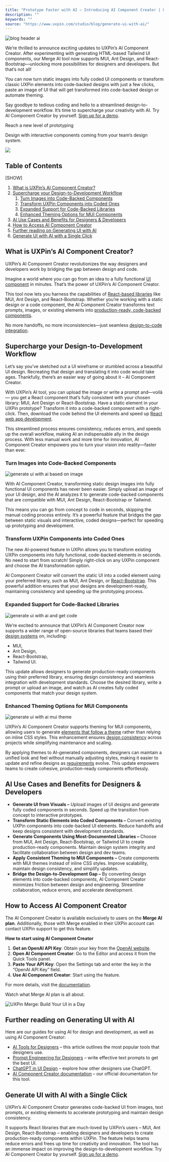 ```yaml
---
title: "Prototype Faster with AI – Introducing AI Component Creator | UXPin"
description: ""
keywords: ""
source: "https://www.uxpin.com/studio/blog/generate-ui-with-ai/"
---
```


![blog header ai](https://studio.uxpincdn.com/studio/wp-content/uploads/2024/10/blog_header_ai-1024x512.webp)

We’re thrilled to announce exciting updates to UXPin’s AI Component Creator. After experimenting with generating HTML-based Tailwind UI components, our Merge AI tool now supports MUI, Ant Design, and React-Bootstrap—unlocking more possibilities for designers and developers. But that’s not all!

You can now turn static images into fully coded UI components or transform classic UXPin elements into code-backed designs with just a few clicks, paste an image of UI that will get transformed into code-backed design or automate theming.

Say goodbye to tedious coding and hello to a streamlined design-to-development workflow. It’s time to supercharge your creativity with AI. Try AI Component Creator by yourself. [Sign up for a demo](https://www.uxpin.com/merge).

Reach a new level of prototyping

Design with interactive components coming from your team’s design system.

![](https://uxpin.com/studio/wp-content/themes/uxpin-juggernaut/img/cta-banner-merge.png)

## Table of Contents

[SHOW]

1. [What is UXPin’s AI Component Creator?](#toc_What-is-UXPin-s-AI-Component-Creator-)
2. [Supercharge your Design-to-Development Workflow](#toc_Supercharge-your-Design-to-Development-Workflow)
    1. [Turn Images into Code-Backed Components](#toc_Turn-Images-into-Code-Backed-Components)
    2. [Transform UXPin Components into Coded Ones](#toc_Transform-UXPin-Components-into-Coded-Ones)
    3. [Expanded Support for Code-Backed Libraries](#toc_Expanded-Support-for-Code-Backed-Libraries)
    4. [Enhanced Theming Options for MUI Components](#toc_Enhanced-Theming-Options-for-MUI-Components)
3. [AI Use Cases and Benefits for Designers & Developers](#toc_AI-Use-Cases-and-Benefits-for-Designers---Developers)
4. [How to Access AI Component Creator](#toc_How-to-Access-AI-Component-Creator)
5. [Further reading on Generating UI with AI](#toc_Further-reading-on-Generating-UI-with-AI)
6. [Generate UI with AI with a Single Click](#toc_Generate-UI-with-AI-with-a-Single-Click)

## What is UXPin’s AI Component Creator?

UXPin’s AI Component Creator revolutionizes the way designers and developers work by bridging the gap between design and code.

Imagine a world where you can go from an idea to a fully functional [UI component](https://www.uxpin.com/studio/blog/user-interface-elements-every-designer-should-know/) in minutes. That’s the power of UXPin’s AI Component Creator.

This tool now lets you harness the capabilities of [React-based libraries](https://www.uxpin.com/studio/blog/top-react-component-libraries/) like MUI, Ant Design, and React-Bootstrap. Whether you’re working with a static design or a code component, the AI Component Creator transforms text prompts, images, or existing elements into [production-ready, code-backed components](https://www.uxpin.com/studio/blog/functional-prototype/).

No more handoffs, no more inconsistencies—just seamless [design-to-code integration](https://www.uxpin.com/studio/blog/code-to-design-vs-design-to-code-comparison/).

## Supercharge your Design-to-Development Workflow

Let’s say you’ve sketched out a UI wireframe or stumbled across a beautiful UI design. Recreating that design and translating it into code would take ages. Thankfully, there’s an easier way of going about it – AI Component Creator.

With UXPin’s AI tool, you can upload the image or write a prompt and—voilà— you get a React component that’s fully consistent with your chosen library: MUI, Ant Design or React-Bootstrap. Have a static element in your UXPin prototype? Transform it into a code-backed component with a right-click. Then, download the code behind the UI elements and speed up [React web app development](https://www.uxpin.com/studio/blog/how-to-deploy-a-react-app/).

This streamlined process ensures consistency, reduces errors, and speeds up the overall workflow, making AI an indispensable ally in the design process. With less manual work and more time for innovation, AI Component Creator empowers you to turn your vision into reality—faster than ever.

### Turn Images into Code-Backed Components

![generate ui with ai based on image](https://studio.uxpincdn.com/studio/wp-content/uploads/2024/10/generate-ui-with-ai-based-on-image-1024x448.webp)

With AI Component Creator, transforming static design images into fully functional UI components has never been easier. Simply upload an image of your UI design, and the AI analyzes it to generate code-backed components that are compatible with MUI, Ant Design, React-Bootstrap or Tailwind.

This means you can go from concept to code in seconds, skipping the manual coding process entirely. It’s a powerful feature that bridges the gap between static visuals and interactive, coded designs—perfect for speeding up prototyping and development.

### Transform UXPin Components into Coded Ones

The new AI-powered feature in UXPin allows you to transform existing UXPin components into fully functional, code-backed elements in seconds. No need to start from scratch! Simply right-click on any UXPin component and choose the AI transformation option.

AI Component Creator will convert the static UI into a coded element using your preferred library, such as MUI, Ant Design, or [React-Bootstrap](https://www.uxpin.com/studio/blog/bootstrap-vs-react-bootstrap/). This powerful addition ensures that your designs are development-ready, maintaining consistency and speeding up the prototyping process.

### Expanded Support for Code-Backed Libraries

![generate ui with ai and get code](https://studio.uxpincdn.com/studio/wp-content/uploads/2024/10/generate-ui-with-ai-and-get-code-1024x448.webp)

We’re excited to announce that UXPin’s AI Component Creator now supports a wider range of open-source libraries that teams based their [design systems](https://www.uxpin.com/studio/blog/best-design-system-examples/) on, including:

* MUI,
* Ant Design,
* React-Bootstrap,
* Tailwind UI.

This update allows designers to generate production-ready components using their preferred library, ensuring design consistency and seamless integration with development standards. Choose the desired library, write a prompt or upload an image, and watch as AI creates fully coded components that match your design system.

### Enhanced Theming Options for MUI Components

![generate ui with ai mui theme](https://studio.uxpincdn.com/studio/wp-content/uploads/2024/10/generate-ui-with-ai-mui-theme-1024x448.webp)

UXPin’s AI Component Creator supports theming for MUI components, allowing users to generate [elements that follow a theme](https://www.uxpin.com/studio/blog/theme-switching-merge/) rather than relying on inline CSS styles. This enhancement ensures [design consistency](https://www.uxpin.com/studio/blog/guide-design-consistency-best-practices-ui-ux-designers/) across projects while simplifying maintenance and scaling.

By applying themes to AI-generated components, designers can maintain a unified look and feel without manually adjusting styles, making it easier to update and refine designs as [requirements](https://www.uxpin.com/studio/blog/the-beginners-guide-to-capturing-ux-requirements/) evolve. This update empowers teams to create cohesive, production-ready components effortlessly.

## AI Use Cases and Benefits for Designers & Developers

* **Generate UI from Visuals –** Upload images of UI designs and generate fully coded components in seconds. Speed up the transition from concept to interactive prototypes.
* **Transform Static Elements into Coded Components –** Convert existing UXPin components into code-backed UI elements. Reduce handoffs and keep designs consistent with development standards.
* **Generate Components Using Most-Documented Libraries –** Choose from MUI, Ant Design, React-Bootstrap, or Tailwind UI to create production-ready components. Maintain design system integrity and facilitate collaboration between design and dev teams.
* **Apply** **Consistent Theming to MUI Components –** Create components with MUI themes instead of inline CSS styles. Improve scalability, maintain design consistency, and simplify updates.
* **Bridge the Design-to-Development Gap –** By converting design elements into code-backed components, AI Component Creator minimizes friction between design and engineering. Streamline collaboration, reduce errors, and accelerate development.

## How to Access AI Component Creator

The AI Component Creator is available exclusively to users on the **Merge AI plan**. Additionally, those with Merge enabled in their UXPin account can contact UXPin support to get this feature.

**How to start using AI Component Creator**

1. **Get an OpenAI API Key**: Obtain your key from the [OpenAI website](https://openai.com/).
2. **Open AI Component Creator**: Go to the Editor and access it from the Quick Tools panel.
3. **Paste Your API Key**: Open the Settings tab and enter the key in the “OpenAI API Key” field.
4. **Use AI Component Creator**: Start using the feature.

For more details, visit the [documentation](https://www.uxpin.com/docs/merge/ai-component-creator/).

Watch what Merge AI plan is all about.

![UXPin Merge: Build Your UI in a Day](https://i.ytimg.com/vi/b_cFR5aGLG8/hqdefault.jpg)

## Further reading on Generating UI with AI

Here are our guides for using AI for design and development, as well as using AI Component Creator:

* [AI Tools for Designers](https://www.uxpin.com/studio/blog/ai-tools-for-designers/) – this article outlines the most popular tools that designers use.
* [Prompt Engineering for Designers](https://www.uxpin.com/studio/blog/prompt-engineering-for-designers/) – write effective text prompts to get the best UI.
* [ChatGPT in UI Design](https://www.uxpin.com/studio/blog/chatgpt-in-ui-design/) – explore how other designers use ChatGPT.
* [AI Component Creator documentation](https://www.uxpin.com/docs/merge/ai-component-creator/) – our official documentation for this tool.

## Generate UI with AI with a Single Click

UXPin’s AI Component Creator generates code-backed UI from images, text prompts, or existing elements to accelerate prototyping and maintain design consistency.

It supports React libraries that are much-loved by UXPin’s users – MUI, Ant Design, React-Bootstrap – enabling designers and developers to create production-ready components within UXPin. The feature helps teams reduce errors and frees up time for creativity and innovation. The tool has an immense impact on improving the design-to-development workflow. Try AI Component Creator by yourself. [Sign up for a demo](https://www.uxpin.com/merge).